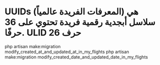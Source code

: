 UUIDs (المعرفات الفريدة عالمياً) هي سلاسل أبجدية رقمية فريدة تحتوي على 36 حرفًا.
ULID 26 حرف
==============

php artisan make:migration modify_created_at_and_updated_at_in_my_flights
php artisan make:migration modify_created_date_and_updated_date_in_my_flights
